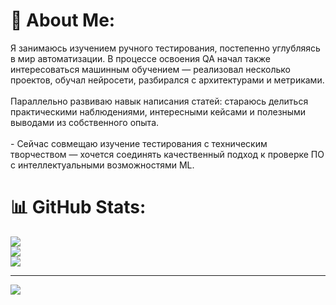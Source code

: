 # 💫 About Me:
Я занимаюсь изучением ручного тестирования, постепенно углубляясь в мир автоматизации. В процессе освоения QA начал также интересоваться машинным обучением — реализовал несколько проектов, обучал нейросети, разбирался с архитектурами и метриками.<br><br>Параллельно развиваю навык написания статей: стараюсь делиться практическими наблюдениями, интересными кейсами и полезными выводами из собственного опыта.<br><br>- Сейчас совмещаю изучение тестирования с техническим творчеством — хочется соединять качественный подход к проверке ПО с интеллектуальными возможностями ML.


# 📊 GitHub Stats:
![](https://github-readme-stats.vercel.app/api?username=Aisrefot-Reed&theme=dark&hide_border=false&include_all_commits=false&count_private=false)<br/>
![](https://nirzak-streak-stats.vercel.app/?user=Aisrefot-Reed&theme=dark&hide_border=false)<br/>
![](https://github-readme-stats.vercel.app/api/top-langs/?username=Aisrefot-Reed&theme=dark&hide_border=false&include_all_commits=false&count_private=false&layout=compact)

---
[![](https://visitcount.itsvg.in/api?id=Aisrefot-Reed&icon=0&color=0)](https://visitcount.itsvg.in)

<!-- Proudly created with GPRM ( https://gprm.itsvg.in ) -->
<!-- Proudly created with GPRM ( https://gprm.itsvg.in ) -->
